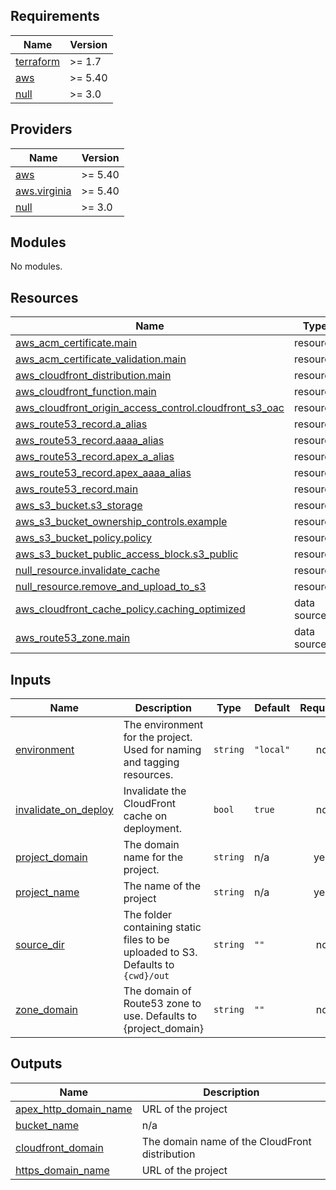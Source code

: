 <!-- BEGIN_TF_DOCS -->
## Requirements

| Name | Version |
|------|---------|
| <a name="requirement_terraform"></a> [terraform](#requirement\_terraform) | >= 1.7 |
| <a name="requirement_aws"></a> [aws](#requirement\_aws) | >= 5.40 |
| <a name="requirement_null"></a> [null](#requirement\_null) | >= 3.0 |

## Providers

| Name | Version |
|------|---------|
| <a name="provider_aws"></a> [aws](#provider\_aws) | >= 5.40 |
| <a name="provider_aws.virginia"></a> [aws.virginia](#provider\_aws.virginia) | >= 5.40 |
| <a name="provider_null"></a> [null](#provider\_null) | >= 3.0 |

## Modules

No modules.

## Resources

| Name | Type |
|------|------|
| [aws_acm_certificate.main](https://registry.terraform.io/providers/hashicorp/aws/latest/docs/resources/acm_certificate) | resource |
| [aws_acm_certificate_validation.main](https://registry.terraform.io/providers/hashicorp/aws/latest/docs/resources/acm_certificate_validation) | resource |
| [aws_cloudfront_distribution.main](https://registry.terraform.io/providers/hashicorp/aws/latest/docs/resources/cloudfront_distribution) | resource |
| [aws_cloudfront_function.main](https://registry.terraform.io/providers/hashicorp/aws/latest/docs/resources/cloudfront_function) | resource |
| [aws_cloudfront_origin_access_control.cloudfront_s3_oac](https://registry.terraform.io/providers/hashicorp/aws/latest/docs/resources/cloudfront_origin_access_control) | resource |
| [aws_route53_record.a_alias](https://registry.terraform.io/providers/hashicorp/aws/latest/docs/resources/route53_record) | resource |
| [aws_route53_record.aaaa_alias](https://registry.terraform.io/providers/hashicorp/aws/latest/docs/resources/route53_record) | resource |
| [aws_route53_record.apex_a_alias](https://registry.terraform.io/providers/hashicorp/aws/latest/docs/resources/route53_record) | resource |
| [aws_route53_record.apex_aaaa_alias](https://registry.terraform.io/providers/hashicorp/aws/latest/docs/resources/route53_record) | resource |
| [aws_route53_record.main](https://registry.terraform.io/providers/hashicorp/aws/latest/docs/resources/route53_record) | resource |
| [aws_s3_bucket.s3_storage](https://registry.terraform.io/providers/hashicorp/aws/latest/docs/resources/s3_bucket) | resource |
| [aws_s3_bucket_ownership_controls.example](https://registry.terraform.io/providers/hashicorp/aws/latest/docs/resources/s3_bucket_ownership_controls) | resource |
| [aws_s3_bucket_policy.policy](https://registry.terraform.io/providers/hashicorp/aws/latest/docs/resources/s3_bucket_policy) | resource |
| [aws_s3_bucket_public_access_block.s3_public](https://registry.terraform.io/providers/hashicorp/aws/latest/docs/resources/s3_bucket_public_access_block) | resource |
| [null_resource.invalidate_cache](https://registry.terraform.io/providers/hashicorp/null/latest/docs/resources/resource) | resource |
| [null_resource.remove_and_upload_to_s3](https://registry.terraform.io/providers/hashicorp/null/latest/docs/resources/resource) | resource |
| [aws_cloudfront_cache_policy.caching_optimized](https://registry.terraform.io/providers/hashicorp/aws/latest/docs/data-sources/cloudfront_cache_policy) | data source |
| [aws_route53_zone.main](https://registry.terraform.io/providers/hashicorp/aws/latest/docs/data-sources/route53_zone) | data source |

## Inputs

| Name | Description | Type | Default | Required |
|------|-------------|------|---------|:--------:|
| <a name="input_environment"></a> [environment](#input\_environment) | The environment for the project. Used for naming and tagging resources. | `string` | `"local"` | no |
| <a name="input_invalidate_on_deploy"></a> [invalidate\_on\_deploy](#input\_invalidate\_on\_deploy) | Invalidate the CloudFront cache on deployment. | `bool` | `true` | no |
| <a name="input_project_domain"></a> [project\_domain](#input\_project\_domain) | The domain name for the project. | `string` | n/a | yes |
| <a name="input_project_name"></a> [project\_name](#input\_project\_name) | The name of the project | `string` | n/a | yes |
| <a name="input_source_dir"></a> [source\_dir](#input\_source\_dir) | The folder containing static files to be uploaded to S3. Defaults to `{cwd}/out` | `string` | `""` | no |
| <a name="input_zone_domain"></a> [zone\_domain](#input\_zone\_domain) | The domain of Route53 zone to use. Defaults to {project\_domain} | `string` | `""` | no |

## Outputs

| Name | Description |
|------|-------------|
| <a name="output_apex_http_domain_name"></a> [apex\_http\_domain\_name](#output\_apex\_http\_domain\_name) | URL of the project |
| <a name="output_bucket_name"></a> [bucket\_name](#output\_bucket\_name) | n/a |
| <a name="output_cloudfront_domain"></a> [cloudfront\_domain](#output\_cloudfront\_domain) | The domain name of the CloudFront distribution |
| <a name="output_https_domain_name"></a> [https\_domain\_name](#output\_https\_domain\_name) | URL of the project |
<!-- END_TF_DOCS -->